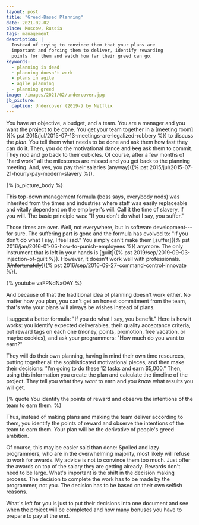 ```yaml
---
layout: post
title: "Greed-Based Planning"
date: 2021-02-02
place: Moscow, Russia
tags: management
description: |
  Instead of trying to convince them that your plans are
  important and forcing them to deliver, identify rewarding
  points for them and watch how far their greed can go.
keywords:
  - planning is dead
  - planning doesn't work
  - plans in agile
  - agile planning
  - planning greed
image: /images/2021/02/undercover.jpg
jb_picture:
  caption: Undercover (2019-) by Netflix
---
```


You have an objective, a budget, and a team. You are
a manager and you want the project to be done. You get your team together
in a [meeting room]({% pst 2015/jul/2015-07-13-meetings-are-legalized-robbery %})
to discuss the _plan_. You tell them what needs to
be done and ask them how fast they can do it. Then, you do the motivational dance
and <del>beg</del> ask them to commit. They nod and go back
to their cubicles. Of course, after a few
months of "hard work" all the milestones are missed and you get back to the planning
meeting. And, yes, you pay their salaries
[anyway]({% pst 2015/jul/2015-07-21-hourly-pay-modern-slavery %}).

<!--more-->

{% jb_picture_body %}

This top-down management formula (boss says, everybody nods) was inherited
from the times and industries where staff was easily replaceable
and vitally dependent on the employer's will.
Call it the time of slavery, if you will.
The basic principle was: "If you don't do what I say, you suffer."

Those times are over. Well, not everywhere, but in software development---for sure.
The suffering part is gone and the formula has evolved to:
"If you don't do what I say, I feel sad."
You simply can't make them [suffer]({% pst 2016/jan/2016-01-05-how-to-punish-employees %}) anymore.
The only instrument that is left in your hands is
[guilt]({% pst 2019/sep/2019-09-03-injection-of-guilt %}).
However, it doesn't work well with professionals.
[<del>Unfortunately</del>]({% pst 2016/sep/2016-09-27-command-control-innovate %}).

{% youtube vaFPNdNaOAY %}

And because of that the traditional idea of planning doesn't work either.
No matter how you plan, you can't get an honest commitment from the
team, that's why your plans will always be wishes instead of plans.

I suggest a better formula: "If you do what I say, you benefit."
Here is how it works: you identify expected deliverables, their quality acceptance criteria,
put reward tags on each one (money, points, promotion,
free vacation, or maybe cookies), and ask your programmers:
"How much do you want to earn?"

They will do their own planning, having in mind their own time resources,
putting together all the sophisticated motivational pieces, and then make
their decisions: "I'm going to do these 12 tasks and earn $5,000."
Then, using this information you create the plan and calculate the
timeline of the project. They tell you what they _want_ to earn
and you _know_ what results you will get.

{% quote You identify the points of reward and observe the intentions of the team to earn them. %}

Thus, instead of making plans and making the team deliver according
to them, you identify the points of reward and observe the
intentions of the team to earn them. Your plan will be the derivative
of people's <del>greed</del> ambition.

Of course, this may be easier said than done: Spoiled and lazy
programmers, who are in the overwhelming majority, most likely
will refuse to work for awards. My advice is not to convince
them too much. Just offer the awards on top of the salary they are
getting already. Rewards don't need to be large. What's important is
the shift in the decision making process. The decision to complete
the work has to be made by the programmer, not you. The decision
has to be based on their own selfish reasons.

What's left for you is just to put their decisions into one
document and see when the project will be completed and how
many bonuses you have to prepare to pay at the end.

